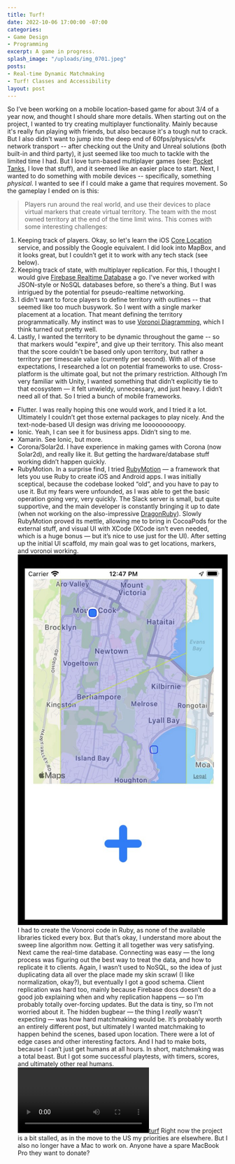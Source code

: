 ```yaml
---
title: Turf!
date: 2022-10-06 17:00:00 -07:00
categories:
- Game Design
- Programming
excerpt: A game in progress.
splash_image: "/uploads/img_0701.jpeg"
posts:
- Real-time Dynamic Matchmaking
- Turf! Classes and Accessibility
layout: post
---
```

So I’ve been working on a mobile location-based game for about 3/4 of a year now, and thought I should share more details.
When starting out on the project, I wanted to try creating multiplayer functionality. Mainly because it's really fun playing with friends, but also because it's a tough nut to crack. But I also didn't want to jump into the deep end of 60fps/physics/vfx network transport -- after checking out the Unity and Unreal solutions (both built-in and third party), it just seemed like too much to tackle with the limited time I had.
But I love turn-based multiplayer games (see: [Pocket Tanks](https://classic.blitwise.com/ptanks.html), I love that stuff), and it seemed like an easier place to start.
Next, I wanted to do something with mobile devices -- specifically, something _physical_. I wanted to see if I could make a game that requires movement.
So the gameplay I ended on is this: 
> Players run around the real world, and use their devices to place virtual markers that create virtual territory. The team with the most owned territory at the end of the time limit wins.
This comes with some interesting challenges:
1. Keeping track of players. Okay, so let's learn the iOS [Core Location](https://developer.apple.com/documentation/corelocation) service, and possibly the Google equivalent. I did look into MapBox, and it looks great, but I couldn’t get it to work with any tech stack (see below).
2. Keeping track of state, with multiplayer replication. For this, I thought I would give [Firebase Realtime Database](https://firebase.google.com/docs/database) a go. I've never worked with JSON-style or NoSQL databases before, so there's a thing. But I was intrigued by the potential for pseudo-realtime networking.
3. I didn't want to force players to define territory with outlines -- that seemed like too much busywork. So I went with a single marker placement at a location. That meant defining the territory programmatically. My instinct was to use [Voronoi Diagramming](https://en.wikipedia.org/wiki/Voronoi_diagram), which I think turned out pretty well.
4. Lastly, I wanted the territory to be dynamic throughout the game -- so that markers would "expire", and give up their territory. This also meant that the score couldn't be based only upon territory, but rather a territory per timescale value (currently per second).
With all of those expectations, I researched a lot on potential frameworks to use. Cross-platform is the ultimate goal, but not the primary restriction. Although I’m very familiar with Unity, I wanted something that didn’t explicitly tie to that ecosystem — it felt unwieldy, unnecessary, and just heavy. I didn’t need all of that.
So I tried a bunch of mobile frameworks.
* Flutter. I was really hoping this one would work, and I tried it a lot. Ultimately I couldn’t get those external packages to play nicely. And the text-node-based UI design was driving me looooooooopy.
* Ionic. Yeah, I can see it for business apps. Didn’t sing to me.
* Xamarin. See Ionic, but more.
* Corona/Solar2d. I have experience in making games with Corona (now Solar2d), and really like it. But getting the hardware/database stuff working didn’t happen quickly.
* RubyMotion. In a surprise find, I tried [RubyMotion](http://www.rubymotion.com/) — a framework that lets you use Ruby to create iOS and Android apps. I was initially sceptical, because the codebase looked “old”, and you have to pay to use it. But my fears were unfounded, as I was able to get the basic operation going very, very quickly. The Slack server is small, but quite supportive, and the main developer is constantly bringing it up to date (when not working on the also-impressive [DragonRuby](https://dragonruby.itch.io/)).
Slowly RubyMotion proved its mettle, allowing me to bring in CocoaPods for the external stuff, and visual UI with XCode (XCode isn’t even needed, which is a huge bonus — but it’s nice to use just for the UI).
After setting up the initial UI scaffold, my main goal was to get locations, markers, and voronoi working.
![](/uploads/9943cd47-004d-4edf-bceb-af499bc8523e.jpeg)
I had to create the Vonoroi code in Ruby, as none of the available libraries ticked every box. But that’s okay, I understand more about the sweep line algorithm now. Getting it all together was very satisfying.
Next came the real-time database. Connecting was easy — the long process was figuring out the best way to treat the data, and how to replicate it to clients. Again, I wasn’t used to NoSQL, so the idea of just duplicating data all over the place made my skin scrawl (I like normalization, okay?), but eventually I got a good schema. Client replication was hard too, mainly because Firebase docs doesn’t do a good job explaining when and why replication happens — so I’m probably totally over-forcing updates. But the data is tiny, so I’m not worried about it.
The hidden bugbear — the thing I _really_ wasn’t expecting — was how hard matchmaking would be. It’s probably worth an entirely different post, but ultimately I wanted matchmaking to happen behind the scenes, based upon location. There were a lot of edge cases and other interesting factors. And I had to make bots, because I can’t just get humans at all hours. In short, matchmaking was a total beast.
But I got some successful playtests, with timers, scores, and ultimately other real humans.
[![turf](/uploads/turf.mp4)](/uploads/turf.mp4)
Right now the project is a bit stalled, as in the move to the US my priorities are elsewhere. But I also no longer have a Mac to work on. Anyone have a spare MacBook Pro they want to donate?